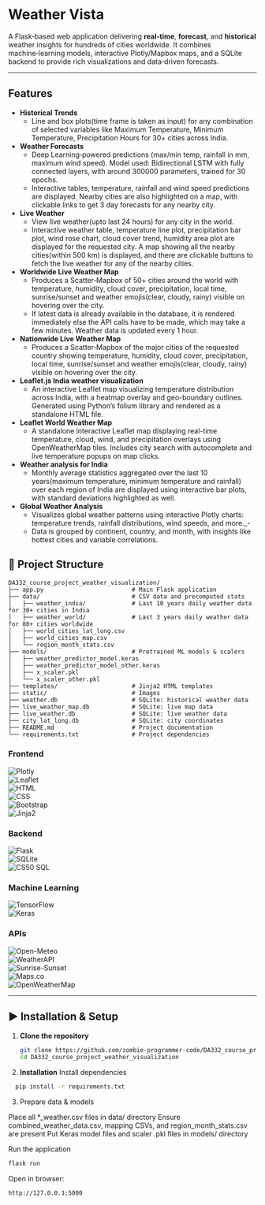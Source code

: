# Weather Vista

A Flask‑based web application delivering **real‑time**, **forecast**, and **historical** weather insights for hundreds of cities worldwide. It combines machine‑learning models, interactive Plotly/Mapbox maps, and a SQLite backend to provide rich visualizations and data‑driven forecasts.

---

## Features
- **Historical Trends**
  - Line and box plots(time frame is taken as input) for any combination of selected variables like Maximum Temperature, Minimum Temperature, Precipitation Hours for 30+ cities across India.
- **Weather Forecasts**  
  - Deep Learning‑powered predictions (max/min temp, rainfall in mm, maximum wind speed). Model used: Bidirectional LSTM with fully connected layers, with around 300000 parameters, trained for 30 epochs. 
  - Interactive tables, temperature, rainfall and wind speed predictions are displayed. Nearby cities are also highlighted on a map, with clickable links to get 3 day forecasts for any nearby city.
- **Live Weather**  
  - View live weather(upto last 24 hours) for any city in the world. 
  - Interactive weather table, temperature line plot, precipitation bar plot, wind rose chart, cloud cover trend, humidity area plot are displayed for the requested city. A map showing all the nearby cities(within 500 km) is displayed, and there are clickable buttons to fetch the live weather for any of the nearby cities.
- **Worldwide Live Weather Map**  
  - Produces a Scatter‑Mapbox of 50+ cities around the world with temperature, humidity, cloud cover, precipitation, local time, sunrise/sunset and weather emojis(clear, cloudy, rainy) visible on hovering over the city.
  - If latest data is already available in the database, it is rendered immediately else the API calls have to be made, which may take a few minutes. Weather data is updated every 1 hour.
- **Nationwide Live Weather Map**  
  - Produces a Scatter‑Mapbox of the major cities of the requested country showing temperature, humidity, cloud cover, precipitation, local time, sunrise/sunset and weather emojis(clear, cloudy, rainy) visible on hovering over the city.
- **Leaflet.js India weather visualization**
  - An interactive Leaflet map visualizing temperature distribution across India, with a heatmap overlay and geo-boundary outlines. Generated using Python’s folium library and rendered as a standalone HTML file.
- **Leaflet World Weather Map**
  - A standalone interactive Leaflet map displaying real-time temperature, cloud, wind, and precipitation overlays using OpenWeatherMap tiles. Includes city search with autocomplete and live temperature popups on map clicks. 
- **Weather analysis for India**
  - Monthly average statistics aggregated over the last 10 years(maximum temperature, minimum temperature and rainfall) over each region of India are displayed using interactive bar plots, with standard deviations highlighted as well.
- **Global Weather Analysis**
  - Visualizes global weather patterns using interactive Plotly charts: temperature trends, rainfall distributions, wind speeds, and more._-
  - Data is grouped by continent, country, and month, with insights like hottest cities and variable correlations.
## 📁 Project Structure

```
DA332_course_project_weather_visualization/
├── app.py                         # Main Flask application  
├── data/                          # CSV data and precomputed stats  
│   ├── weather_india/             # Last 10 years daily weather data for 30+ cities in India  
│   ├── weather_world/             # Last 3 years daily weather data for 80+ cities worldwide  
│   ├── world_cities_lat_long.csv  
│   ├── world_cities_map.csv  
│   └── region_month_stats.csv  
├── models/                        # Pretrained ML models & scalers  
│   ├── weather_predictor_model.keras  
│   ├── weather_predictor_model_other.keras  
│   ├── x_scaler.pkl  
│   └── x_scaler_other.pkl  
├── templates/                     # Jinja2 HTML templates  
├── static/                        # Images  
├── weather.db                     # SQLite: historical weather data  
├── live_weather_map.db            # SQLite: live map data  
├── live_weather.db                # SQLite: live weather data  
├── city_lat_long.db               # SQLite: city coordinates  
├── README.md                      # Project documentation  
└── requirements.txt               # Project dependencies  
```


### Frontend  
![Plotly](https://img.shields.io/badge/Plotly-Express%20%26%20Graph%20Objects-blue?logo=plotly&logoColor=white)  
![Leaflet](https://img.shields.io/badge/Leaflet.js-Interactive%20Maps-brightgreen?logo=leaflet&logoColor=white)  
![HTML](https://img.shields.io/badge/HTML5-E34F26?logo=html5&logoColor=white)  
![CSS](https://img.shields.io/badge/CSS3-1572B6?logo=css3&logoColor=white)  
![Bootstrap](https://img.shields.io/badge/Bootstrap-7952B3?logo=bootstrap&logoColor=white)  
![Jinja2](https://img.shields.io/badge/Jinja2-Template%20Engine-yellow?logo=jinja&logoColor=black)

### Backend  
![Flask](https://img.shields.io/badge/Flask-000000?logo=flask&logoColor=white)  
![SQLite](https://img.shields.io/badge/SQLite-003B57?logo=sqlite&logoColor=white)  
![CS50 SQL](https://img.shields.io/badge/CS50--SQL-SQL%20Wrapper-orange)

### Machine Learning  
![TensorFlow](https://img.shields.io/badge/TensorFlow-FF6F00?logo=tensorflow&logoColor=white)  
![Keras](https://img.shields.io/badge/Keras-D00000?logo=keras&logoColor=white)  

### APIs  
![Open-Meteo](https://img.shields.io/badge/Open--Meteo-Archive%20Weather-blue)  
![WeatherAPI](https://img.shields.io/badge/WeatherAPI.com-Hourly%20Weather-lightblue)  
![Sunrise-Sunset](https://img.shields.io/badge/Sunrise--Sunset-Astronomy-lightgrey)  
![Maps.co](https://img.shields.io/badge/Maps.co-Geocoding-green)  
![OpenWeatherMap](https://img.shields.io/badge/OpenWeatherMap-Tile%20Layers-orange?logo=OpenWeatherMap&logoColor=white)


---

## ▶️ Installation & Setup

1. **Clone the repository**  
   ```bash
   git clone https://github.com/zombie-programmer-code/DA332_course_project_weather_visualization
   cd DA332_course_project_weather_visualization
   ```
2. **Installation**
Install dependencies
```bash
  pip install -r requirements.txt
```
3. Prepare data & models

Place all *_weather.csv files in data/ directory
Ensure combined_weather_data.csv, mapping CSVs, and region_month_stats.csv are present
Put Keras model files and scaler .pkl files in models/ directory

Run the application
```bash
flask run
```
Open in browser:
```bash
http://127.0.0.1:5000
```

